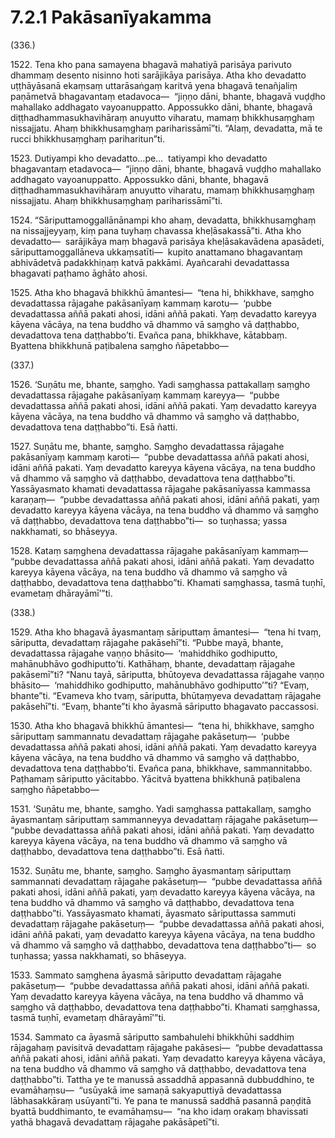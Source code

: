 

# 7.2.1 Pakāsanīyakamma




(336.)

1522\. Tena kho pana samayena bhagavā mahatiyā parisāya parivuto dhammaṃ desento nisinno hoti sarājikāya parisāya. Atha kho devadatto uṭṭhāyāsanā ekaṃsaṃ uttarāsaṅgaṃ karitvā yena bhagavā tenañjaliṃ paṇāmetvā bhagavantaṃ etadavoca—  “jiṇṇo dāni, bhante, bhagavā vuḍḍho mahallako addhagato vayoanuppatto. Appossukko dāni, bhante, bhagavā diṭṭhadhammasukhavihāraṃ anuyutto viharatu, mamaṃ bhikkhusaṃghaṃ nissajjatu. Ahaṃ bhikkhusaṃghaṃ pariharissāmī”ti. “Alaṃ, devadatta, mā te rucci bhikkhusaṃghaṃ pariharitun”ti.

1523\. Dutiyampi kho devadatto…pe…  tatiyampi kho devadatto bhagavantaṃ etadavoca—  “jiṇṇo dāni, bhante, bhagavā vuḍḍho mahallako addhagato vayoanuppatto. Appossukko dāni, bhante, bhagavā diṭṭhadhammasukhavihāraṃ anuyutto viharatu, mamaṃ bhikkhusaṃghaṃ nissajjatu. Ahaṃ bhikkhusaṃghaṃ pariharissāmī”ti.

1524\. “Sāriputtamoggallānānampi kho ahaṃ, devadatta, bhikkhusaṃghaṃ na nissajjeyyaṃ, kiṃ pana tuyhaṃ chavassa kheḷāsakassā”ti. Atha kho devadatto—  sarājikāya maṃ bhagavā parisāya kheḷāsakavādena apasādeti, sāriputtamoggallāneva ukkaṃsatīti—  kupito anattamano bhagavantaṃ abhivādetvā padakkhiṇaṃ katvā pakkāmi. Ayañcarahi devadattassa bhagavati paṭhamo āghāto ahosi.

1525\. Atha kho bhagavā bhikkhū āmantesi—  “tena hi, bhikkhave, saṃgho devadattassa rājagahe pakāsanīyaṃ kammaṃ karotu—  ‘pubbe devadattassa aññā pakati ahosi, idāni aññā pakati. Yaṃ devadatto kareyya kāyena vācāya, na tena buddho vā dhammo vā saṃgho vā daṭṭhabbo, devadattova tena daṭṭhabbo’ti. Evañca pana, bhikkhave, kātabbaṃ. Byattena bhikkhunā paṭibalena saṃgho ñāpetabbo—

(337.)

1526\. ‘Suṇātu me, bhante, saṃgho. Yadi saṃghassa pattakallaṃ saṃgho devadattassa rājagahe pakāsanīyaṃ kammaṃ kareyya—  “pubbe devadattassa aññā pakati ahosi, idāni aññā pakati. Yaṃ devadatto kareyya kāyena vācāya, na tena buddho vā dhammo vā saṃgho vā daṭṭhabbo, devadattova tena daṭṭhabbo”ti. Esā ñatti.

1527\. Suṇātu me, bhante, saṃgho. Saṃgho devadattassa rājagahe pakāsanīyaṃ kammaṃ karoti—  “pubbe devadattassa aññā pakati ahosi, idāni aññā pakati. Yaṃ devadatto kareyya kāyena vācāya, na tena buddho vā dhammo vā saṃgho vā daṭṭhabbo, devadattova tena daṭṭhabbo”ti. Yassāyasmato khamati devadattassa rājagahe pakāsanīyassa kammassa karaṇaṃ—  “pubbe devadattassa aññā pakati ahosi, idāni aññā pakati, yaṃ devadatto kareyya kāyena vācāya, na tena buddho vā dhammo vā saṃgho vā daṭṭhabbo, devadattova tena daṭṭhabbo”ti—  so tuṇhassa; yassa nakkhamati, so bhāseyya.

1528\. Kataṃ saṃghena devadattassa rājagahe pakāsanīyaṃ kammaṃ—  “pubbe devadattassa aññā pakati ahosi, idāni aññā pakati. Yaṃ devadatto kareyya kāyena vācāya, na tena buddho vā dhammo vā saṃgho vā daṭṭhabbo, devadattova tena daṭṭhabbo”ti. Khamati saṃghassa, tasmā tuṇhī, evametaṃ dhārayāmī’”ti.

(338.)

1529\. Atha kho bhagavā āyasmantaṃ sāriputtaṃ āmantesi—  “tena hi tvaṃ, sāriputta, devadattaṃ rājagahe pakāsehī”ti. “Pubbe mayā, bhante, devadattassa rājagahe vaṇṇo bhāsito—  ‘mahiddhiko godhiputto, mahānubhāvo godhiputto’ti. Kathāhaṃ, bhante, devadattaṃ rājagahe pakāsemī”ti? “Nanu tayā, sāriputta, bhūtoyeva devadattassa rājagahe vaṇṇo bhāsito—  ‘mahiddhiko godhiputto, mahānubhāvo godhiputto’”ti? “Evaṃ, bhante”ti. “Evameva kho tvaṃ, sāriputta, bhūtaṃyeva devadattaṃ rājagahe pakāsehī”ti. “Evaṃ, bhante”ti kho āyasmā sāriputto bhagavato paccassosi.

1530\. Atha kho bhagavā bhikkhū āmantesi—  “tena hi, bhikkhave, saṃgho sāriputtaṃ sammannatu devadattaṃ rājagahe pakāsetuṃ—  ‘pubbe devadattassa aññā pakati ahosi, idāni aññā pakati. Yaṃ devadatto kareyya kāyena vācāya, na tena buddho vā dhammo vā saṃgho vā daṭṭhabbo, devadattova tena daṭṭhabbo’ti. Evañca pana, bhikkhave, sammannitabbo. Paṭhamaṃ sāriputto yācitabbo. Yācitvā byattena bhikkhunā paṭibalena saṃgho ñāpetabbo—

1531\. ‘Suṇātu me, bhante, saṃgho. Yadi saṃghassa pattakallaṃ, saṃgho āyasmantaṃ sāriputtaṃ sammanneyya devadattaṃ rājagahe pakāsetuṃ—  “pubbe devadattassa aññā pakati ahosi, idāni aññā pakati. Yaṃ devadatto kareyya kāyena vācāya, na tena buddho vā dhammo vā saṃgho vā daṭṭhabbo, devadattova tena daṭṭhabbo”ti. Esā ñatti.

1532\. Suṇātu me, bhante, saṃgho. Saṃgho āyasmantaṃ sāriputtaṃ sammannati devadattaṃ rājagahe pakāsetuṃ—  “pubbe devadattassa aññā pakati ahosi, idāni aññā pakati, yaṃ devadatto kareyya kāyena vācāya, na tena buddho vā dhammo vā saṃgho vā daṭṭhabbo, devadattova tena daṭṭhabbo”ti. Yassāyasmato khamati, āyasmato sāriputtassa sammuti devadattaṃ rājagahe pakāsetuṃ—  “pubbe devadattassa aññā pakati ahosi, idāni aññā pakati, yaṃ devadatto kareyya kāyena vācāya, na tena buddho vā dhammo vā saṃgho vā daṭṭhabbo, devadattova tena daṭṭhabbo”ti—  so tuṇhassa; yassa nakkhamati, so bhāseyya.

1533\. Sammato saṃghena āyasmā sāriputto devadattaṃ rājagahe pakāsetuṃ—  “pubbe devadattassa aññā pakati ahosi, idāni aññā pakati. Yaṃ devadatto kareyya kāyena vācāya, na tena buddho vā dhammo vā saṃgho vā daṭṭhabbo, devadattova tena daṭṭhabbo”ti. Khamati saṃghassa, tasmā tuṇhī, evametaṃ dhārayāmī’”ti.

1534\. Sammato ca āyasmā sāriputto sambahulehi bhikkhūhi saddhiṃ rājagahaṃ pavisitvā devadattaṃ rājagahe pakāsesi—  “pubbe devadattassa aññā pakati ahosi, idāni aññā pakati. Yaṃ devadatto kareyya kāyena vācāya, na tena buddho vā dhammo vā saṃgho vā daṭṭhabbo, devadattova tena daṭṭhabbo”ti. Tattha ye te manussā assaddhā appasannā dubbuddhino, te evamāhaṃsu—  “usūyakā ime samaṇā sakyaputtiyā devadattassa lābhasakkāraṃ usūyantī”ti. Ye pana te manussā saddhā pasannā paṇḍitā byattā buddhimanto, te evamāhaṃsu—  “na kho idaṃ orakaṃ bhavissati yathā bhagavā devadattaṃ rājagahe pakāsāpetī”ti.



